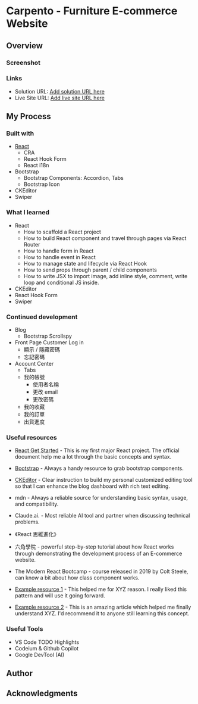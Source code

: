 # Carpento - Furniture E-commerce Website

## Overview

### Screenshot
  
### Links

- Solution URL: [Add solution URL here](https://your-solution-url.com)
- Live Site URL: [Add live site URL here](https://your-live-site-url.com)

## My Process

### Built with

- [React](https://reactjs.org/)
  - CRA
  - React Hook Form
  - React i18n
- Bootstrap
  - Bootstrap Components: Accordion, Tabs
  - Bootstrap Icon
- CKEditor
- Swiper

### What I learned

- React
  - How to scaffold a React project
  - How to build React component and travel through pages via React Router
  - How to handle form in React
  - How to handle event in React
  - How to manage state and lifecycle via React Hook
  - How to send props through parent / child components
  - How to write JSX to import image, add inline style, comment, write loop and conditional JS inside.
- CKEditor
- React Hook Form
- Swiper


### Continued development

- Blog
  - Bootstrap Scrollspy
- Front Page Customer Log in
	- 顯示 / 隱藏密碼
	- 忘記密碼
- Account Center
	- Tabs
	- 我的帳號
		- 使用者名稱
		- 更改 email
		- 更改密碼
	- 我的收藏
	- 我的訂單
	- 出貨進度


### Useful resources


- [React Get Started]() - This is my first major React project. The official document help me a lot through the basic concepts and syntax.
- [Bootstrap]() - Always a handy resource to grab bootstrap components.
- [CKEditor]() - Clear instruction to build my personal customized editing tool so that I can enhance the blog dashboard with rich text editing.

- mdn - Always a reliable source for understanding basic syntax, usage, and compatibility.
- Claude.ai. - Most reliable AI tool and partner when discussing technical problems.

- 《React 思維進化》

- 六角學院 - powerful step-by-step tutorial about how React works through demonstrating the development process of an E-commerce website.
- The Modern React Bootcamp - course released in 2019 by Colt Steele, can know a bit about how class component works.

- [Example resource 1](https://www.example.com) - This helped me for XYZ reason. I really liked this pattern and will use it going forward.

- [Example resource 2](https://www.example.com) - This is an amazing article which helped me finally understand XYZ. I'd recommend it to anyone still learning this concept.  

### Useful Tools

- VS Code TODO Highlights
- Codeium & Github Copilot
- Google DevTool (AI)

## Author

## Acknowledgments